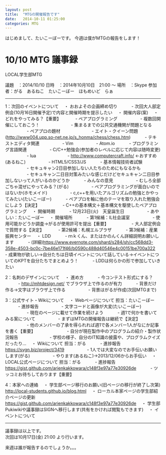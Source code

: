 ```yaml
---  
layout: post
title:  "MTGの開催報告です"
date:   2014-10-11 01:25:00
categories: MTG
---
```

  
はじめまして、たいこーぼーです。
今週は僕がMTGの報告をします！

# 10/10 MTG 議事録  
LOCAL学生部MTG

議題　：2014/10/10
日時　：2014年10月10日　21:00 ～ 
場所　：Skype
参加者：がる　あるねこ　たいこーぼー　ほもめいど　らぁ

----------------------------------------------------------------------
1：次回のイベントについて
　・ おおよその企画締め切り
　　　- 次回大人部定例会(10月16日開催予定)で内容と開催時期を提示したい
　・ 開催内容(案)
　・ どれをやってみる？【重要】
　　　- ペアプログラミング
　　　　　- 複数回開催にしておこう！
　　　　　　　- 集まるまでの公共交通機関が問題となる
　　　　　- ペアプロの題材
　　　　　　　- エイト・クイーン問題(http://www004.upp.so-net.ne.jp/s_honma/chess/chess.htm)
　　　- テキストエディタ関連
　　　　　- Vim
　　　　　- Atom.io
　　　- プログラミング言語関連
　　　　　- C/C++勉強会(参加者のレベルに応じて内容は随時変更)
　　　　　- lua
　　　　　　　- http://www.computercraft.info/ ←おすすめ(あるねこ)
　　　　　- HTML5/CSS3/JS
　　　- 基本情報技術者試験
　　　　　- セキュキャン2日目参加しない人たちのためにもなるかも
　　　　　- セキュキャン二日目対策みたいな感じだけどセキュキャン二日目参加しないって人がいるのかどうか
　　　- みんなの意見
　　　　　- むしろ全部ごちゃ混ぜにやってみる？(がる)
　　　　　- ペアプログラミングが面白いのではないか(ホモメイド)
　　　　　- c,c++を用いたアルゴリズムの勉強とかやってみたい(たいこーぼー)
　　　- ペアプロを軸に他のテーマを取り入れた勉強会にしよう【決定】
　　　　　- C++の基本構文＋基本構文を駆使したペアプログラミング
　・ 開催時期
　　　- 12月23日(火)　天皇誕生日
　　　　　- あやしい：たいこーぼー
　・ 開催場所
　　　- 第1候補：IL社会議室
　　　　　- 使用可能かどうか調査→がるが使用許可を提出【重要】
　　　　　- 大人部定例会で質問する【決定】
　　　- 第2候補：札幌エルプラザ
　　　- 第3候補：産業振興センター
　・ LDD
　　　- ｍｋくん、またはかのんくん詳細説明お願いします
　　　- (詳細)https://www.evernote.com/shard/s284/sh/cc568dd3-358e-4503-bc0c-7be46e171f46/b0590c488d40546e4c00151be700a322
　　　- 成果物が欲しい→自分たちは日頃イベントについて話している→イベントについてのKPTを自分たちでまとめよう！
　　　- LDDは何らかの形で参加していきたい


2：名刺のデザインについて
　・ 進め方
　　　- 今コンテスト形式にする？
　　　- http://mhtdesign.net/ でブラウザ上で作るのが有力
　　　- 背景だけ作る→文字はブラウザ上で作る
　　　　　- 背景はがるが作成(次回MTGまで)


3：公式サイト・Wikiについて
　・ Webページについて 担当：たいこーぼー
　　　- 進捗報告
　　　　　- 文字コードと画像が大変(たいこーぼー)
　　　　　- 現在のページに載せて作業を続けよう
　　　- 週1で何かを書いてみる案について
　　　　　- まずはMTGの開催報告は継続で【決定】
　　　　　- 他のメンバーの了承を得られれば週1で各メンバー1人がなにか記事を書く【重要】
　　　　　　　- 自分が現在製作中のプログラムの紹介・製作状況報告
　　　　　　　- 学校の様子、自分のIT知識の披露や、プログラムクイズだったり…
　・ Wikiについて 担当：がる
　　　- 進捗報告 https://svgn.biz/project/3419
　　　　　- 1人では大変なのでお手伝いお願いします(がる)
　　　　　- やります(あるねこ)→2013/12/06からお手伝い
　・ LOCAL公式ページについて 担当：がる
　　　- 進捗報告 https://gist.github.com/arienkakkowara/c148f3e97a77e30926de
　　　- ツッコミお待ちしております【重要】


4：本家への連絡
　・ 学生部ページ移行のお願い(旧ページの移行が終了し次第)  http://local-students.github.io/blog.html
　・ ローカル本家ページの学生部紹介ページの更新 https://gist.github.com/arienkakkowara/c148f3e97a77e30926de
　・ 学生部Pukiwikiや議事録はSIGNへ移行します(共有をかければ閲覧もできます)
　・ イベントについて


---------------------------------------------------------------------
  
  
議事録は以上です。  
次回は10月17日(金) 21:00 より行います。    
  
来週は誰が報告するのでしょうか。。。  